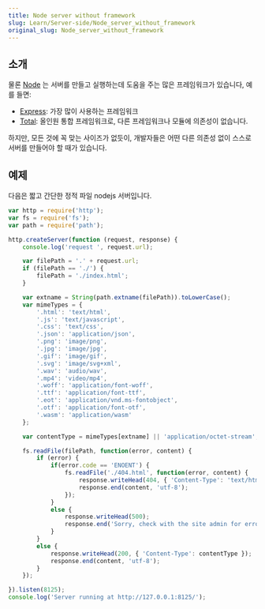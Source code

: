 ```yaml
---
title: Node server without framework
slug: Learn/Server-side/Node_server_without_framework
original_slug: Node_server_without_framework
---
```


## 소개

물론 [Node](https://nodejs.org/en/) 는 서버를 만들고 실행하는데 도움을 주는 많은 프레임워크가 있습니다, 예를 들면:

- [Express](http://expressjs.com/): 가장 많이 사용하는 프레임워크
- [Total](https://www.totaljs.com/): 올인원 통합 프레임워크로, 다른 프레임워크나 모듈에 의존성이 없습니다.

하지만, 모든 것에 꼭 맞는 사이즈가 없듯이, 개발자들은 어떤 다른 의존성 없이 스스로 서버를 만들어야 할 때가 있습니다.

## 예제

다음은 짧고 간단한 정적 파일 nodejs 서버입니다.

```js
var http = require('http');
var fs = require('fs');
var path = require('path');

http.createServer(function (request, response) {
    console.log('request ', request.url);

    var filePath = '.' + request.url;
    if (filePath == './') {
        filePath = './index.html';
    }

    var extname = String(path.extname(filePath)).toLowerCase();
    var mimeTypes = {
        '.html': 'text/html',
        '.js': 'text/javascript',
        '.css': 'text/css',
        '.json': 'application/json',
        '.png': 'image/png',
        '.jpg': 'image/jpg',
        '.gif': 'image/gif',
        '.svg': 'image/svg+xml',
        '.wav': 'audio/wav',
        '.mp4': 'video/mp4',
        '.woff': 'application/font-woff',
        '.ttf': 'application/font-ttf',
        '.eot': 'application/vnd.ms-fontobject',
        '.otf': 'application/font-otf',
        '.wasm': 'application/wasm'
    };

    var contentType = mimeTypes[extname] || 'application/octet-stream';

    fs.readFile(filePath, function(error, content) {
        if (error) {
            if(error.code == 'ENOENT') {
                fs.readFile('./404.html', function(error, content) {
                    response.writeHead(404, { 'Content-Type': 'text/html' });
                    response.end(content, 'utf-8');
                });
            }
            else {
                response.writeHead(500);
                response.end('Sorry, check with the site admin for error: '+error.code+' ..\n');
            }
        }
        else {
            response.writeHead(200, { 'Content-Type': contentType });
            response.end(content, 'utf-8');
        }
    });

}).listen(8125);
console.log('Server running at http://127.0.0.1:8125/');
```
